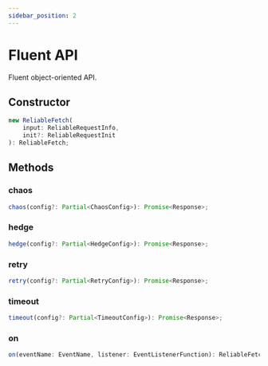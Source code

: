 ```yaml
---
sidebar_position: 2
---
```


# Fluent API

Fluent object-oriented API.

## Constructor

```ts
new ReliableFetch(
    input: ReliableRequestInfo,
    init?: ReliableRequestInit
): ReliableFetch;
```

## Methods

### chaos

```ts
chaos(config?: Partial<ChaosConfig>): Promise<Response>;
```

### hedge

```ts
hedge(config?: Partial<HedgeConfig>): Promise<Response>;
```

### retry
```ts
retry(config?: Partial<RetryConfig>): Promise<Response>;
```

### timeout

```ts
timeout(config?: Partial<TimeoutConfig>): Promise<Response>;
```

### on

```ts
on(eventName: EventName, listener: EventListenerFunction): ReliableFetch;
```
